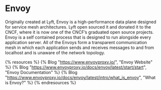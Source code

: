 # Envoy

Originally created at Lyft, Envoy is a high-performance data plane designed for service mesh architectures. Lyft open sourced it and donated it to the CNCF, where it is now one of the CNCF’s graduated open source projects. Envoy is a self contained process that is designed to run alongside every application server. All of the Envoys form a transparent communication mesh in which each application sends and receives messages to and from localhost and is unaware of the network topology.

{% resources %}
  {% Blog "https://www.envoyproxy.io/", "Envoy Website" %}
  {% Blog "https://www.envoyproxy.io/docs/envoy/latest/start/start", "Envoy Documentation" %}
  {% Blog "https://www.envoyproxy.io/docs/envoy/latest/intro/what_is_envoy", "What is Envoy?" %}
{% endresources %}
